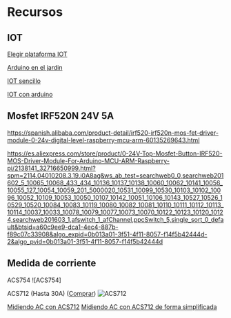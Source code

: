 # Recursos

## IOT

[Elegir plataforma IOT](https://iotify.io/top-10-selection-criteria-for-your-iot-cloud-platform/?utm_content=buffer48464&utm_medium=social&utm_source=twitter.com&utm_campaign=buffer)

[Arduino en el jardin](https://www.hwlibre.com/3-proyectos-con-arduino-para-mantener-nuestro-jardin/)

[IOT sencillo](https://www.instructables.com/id/IoT-Made-Simple-Home-Weather-Station-With-NodeMCU-/?utm_source=newsletter&utm_medium=email)

[IOT con arduino](https://create.arduino.cc/projecthub/nickthegreek82/arduino-wireless-weather-station-dad470?ref=search&ref_id=Arduino%20Wireless%20Weather%20Station&offset=0)

## Mosfet IRF520N 24V  5A

https://spanish.alibaba.com/product-detail/irf520-irf520n-mos-fet-driver-module-0-24v-digital-level-raspberry-mcu-arm-60135269643.html

https://es.aliexpress.com/store/product/0-24V-Top-Mosfet-Button-IRF520-MOS-Driver-Module-For-Arduino-MCU-ARM-Raspberry-pi/2138141_32716650999.html?spm=2114.04010208.3.19.i0A8ag&ws_ab_test=searchweb0_0,searchweb201602_5_10065_10068_433_434_10136_10137_10138_10060_10062_10141_10056_10055_127_10054_10059_201_5000020_10531_10099_10530_10103_10102_10096_10052_10109_10053_10050_10107_10142_10051_10106_10143_10527_10526_10529_10520_10084_10083_10119_10080_10082_10081_10110_10111_10112_10113_10114_10037_10033_10078_10079_10077_10073_10070_10122_10123_10120_10124,searchweb201603_1,afswitch_1_afChannel,ppcSwitch_5,single_sort_0_default&btsid=a60c9ee9-dca1-4ec4-887b-f89c07c33908&algo_expid=0b013a01-3f51-4f11-8057-f14f5b42444d-2&algo_pvid=0b013a01-3f51-4f11-8057-f14f5b42444d

## Medida de corriente

ACS754
![ACS754]

ACS712 (Hasta 30A) ([Comprar](https://es.aliexpress.com/wholesale?ltype=wholesale&d=y&origin=y&isViewCP=y&catId=0&initiative_id=SB_20170317045349&SearchText=acs712+30a+10pcs&blanktest=0&tc=af))
![ACS712]()


[Midiendo AC con ACS712](https://www.instructables.com/id/How-to-Measure-AC-Current-using-Hall-Effect-Sensor/)
[Midiendo AC con ACS712 de forma simplificada](https://www.instructables.com/id/Simplified-Arduino-AC-Current-Measurement-Using-AC/)
